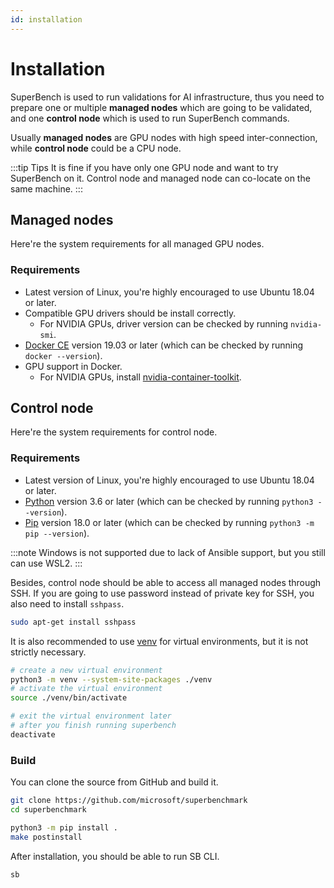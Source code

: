 ```yaml
---
id: installation
---
```


# Installation

SuperBench is used to run validations for AI infrastructure,
thus you need to prepare one or multiple __managed nodes__ which are going to be validated,
and one __control node__ which is used to run SuperBench commands.

Usually __managed nodes__ are GPU nodes with high speed inter-connection, while __control node__ could be a CPU node.

:::tip Tips
It is fine if you have only one GPU node and want to try SuperBench on it.
Control node and managed node can co-locate on the same machine.
:::

## Managed nodes

Here're the system requirements for all managed GPU nodes.

### Requirements

* Latest version of Linux, you're highly encouraged to use Ubuntu 18.04 or later.
* Compatible GPU drivers should be install correctly.
  * For NVIDIA GPUs, driver version can be checked by running `nvidia-smi`.
* [Docker CE](https://docs.docker.com/engine/install/) version 19.03 or later (which can be checked by running `docker --version`).
* GPU support in Docker.
  * For NVIDIA GPUs, install
  [nvidia-container-toolkit](https://docs.nvidia.com/datacenter/cloud-native/container-toolkit/install-guide.html#setting-up-nvidia-container-toolkit).

## Control node

Here're the system requirements for control node.

### Requirements

* Latest version of Linux, you're highly encouraged to use Ubuntu 18.04 or later.
* [Python](https://www.python.org/) version 3.6 or later (which can be checked by running `python3 --version`).
* [Pip](https://pip.pypa.io/en/stable/installing/) version 18.0 or later (which can be checked by running `python3 -m pip --version`).

:::note
Windows is not supported due to lack of Ansible support, but you still can use WSL2.
:::

Besides, control node should be able to access all managed nodes through SSH.
If you are going to use password instead of private key for SSH, you also need to install `sshpass`.

```bash
sudo apt-get install sshpass
```

It is also recommended to use [venv](https://docs.python.org/3/library/venv.html) for virtual environments,
but it is not strictly necessary.

```bash
# create a new virtual environment
python3 -m venv --system-site-packages ./venv
# activate the virtual environment
source ./venv/bin/activate

# exit the virtual environment later
# after you finish running superbench
deactivate
```

### Build

You can clone the source from GitHub and build it.

```bash
git clone https://github.com/microsoft/superbenchmark
cd superbenchmark

python3 -m pip install .
make postinstall
```

After installation, you should be able to run SB CLI.

```bash
sb
```
